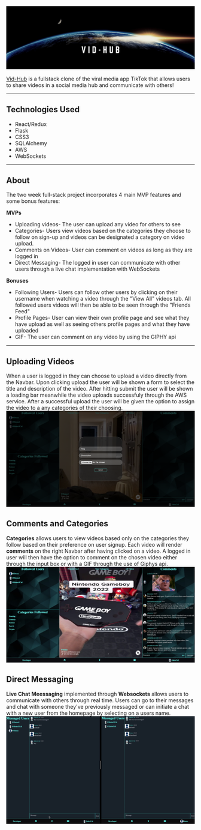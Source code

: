<img src="https://github.com/JairoCal/TikTokClone/blob/main/WikiImages/Vid-hub.png"/>

[Vid-Hub](https://vid-hub.herokuapp.com/) is a fullstack clone of the viral media app TikTok that allows users to share videos in a social media hub and communicate with others!

*********************
## Technologies Used
* React/Redux
* Flask
* CSS3
* SQLAlchemy
* AWS
* WebSockets

*********************
## About

The two week full-stack project incorporates 4 main MVP features and some bonus features:

**MVPs**
* Uploading videos- The user can upload any video for others to see
* Categories- Users view videos based on the categories they choose to follow on sign-up and videos can be designated a category on video upload.
* Comments on Videos- User can comment on videos as long as they are logged in
* Direct Messaging- The logged in user can communicate with other users through a live chat implementation with WebSockets

**Bonuses**
* Following Users- Users can follow other users by clicking on their username when watching a video through the "View All" videos tab. All followed users videos will then be able to be seen through the "Friends Feed"
* Profile Pages- User can view their own profile page and see what they have upload as well as seeing others profile pages and what they have uploaded
* GIF- The user can comment on any video by using the GIPHY api

*********************
## Uploading Videos
When a user is logged in they can choose to upload a video directly from the Navbar. Upon clicking upload the user will be shown a form to select the title and description of the video. After hitting submit the user will be shown a loading bar meanwhile the video uploads successfuly through the AWS service. After a successful upload the user will be given the option to assign the video to a any categories of their choosing.
<img src="https://github.com/JairoCal/TikTokClone/blob/main/WikiImages/Upload%20Video.png"/>

## Comments and Categories
**Categories** allows users to view videos based only on the categories they follow based on their preference on user signup. Each video will render **comments** on the right Navbar after having clicked on a video. A logged in user will then have the option to comment on the chosen video either through the input box or with a GIF through the use of Giphys api.
<img src="https://github.com/JairoCal/TikTokClone/blob/main/WikiImages/Comments%20and%20Categories.png"/>

## Direct Messaging
**Live Chat Meessaging** implemented through **Websockets** allows users to communicate with others through real time. Users can go to their messages and chat with someone they've previously messaged or can initiate a chat with a new user from the homepage by selecting on a users name.
<img src="https://github.com/JairoCal/TikTokClone/blob/main/WikiImages/LiveChat.gif"/>
